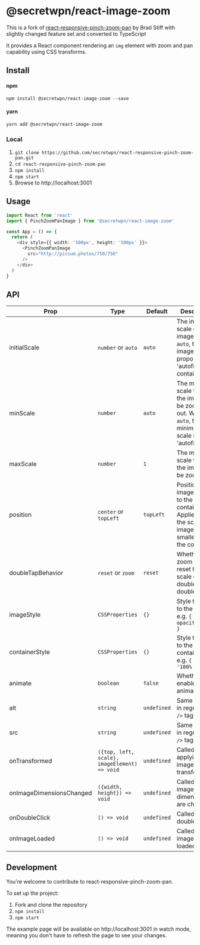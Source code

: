 # @secretwpn/react-image-zoom

This is a fork of [react-responsive-pinch-zoom-pan](https://github.com/bradstiff/react-responsive-pinch-zoom-pan) by Brad Stiff with slightly changed feature set and converted to TypeScript

It provides a React component rendering an `img` element with zoom and pan capability using CSS transforms.

## Install

#### npm
`npm install @secretwpn/react-image-zoom --save`

#### yarn
`yarn add @secretwpn/react-image-zoom`

### Local

1. `git clone https://github.com/secretwpn/react-responsive-pinch-zoom-pan.git`
2. `cd react-responsive-pinch-zoom-pan`
3. `npm install`
4. `npm start`
5. Browse to http://localhost:3001

## Usage

```typescript
import React from 'react'
import { PinchZoomPanImage } from '@secretwpn/react-image-zoom'

const App = () => {
  return (
    <div style={{ width: '500px', height: '500px' }}>
      <PinchZoomPanImage
        src="http://picsum.photos/750/750"
      />
    </div>
  )
}
```

## API

| Prop                     | Type                                         | Default     | Description                                                                                                    |
| ------------------------ | -------------------------------------------- | ----------- | -------------------------------------------------------------------------------------------------------------- |
| initialScale             | `number` or `auto`                           | `auto`      | The initial scale of the image. When `auto`, the image will be proportionally 'autofit' to the container.      |
| minScale                 | `number`                                     | `auto`      | The minimum scale to which the image can be zoomed out. When `auto`, the minimum scale is the 'autofit' scale. |
| maxScale                 | `number`                                     | `1`         | The maximum scale to which the image can be zoomed in.                                                         |
| position                 | `center` or `topLeft`                        | `topLeft`   | Position of the image relative to the container. Applies when the scaled image is smaller than the container.  |
| doubleTapBehavior        | `reset` or `zoom`                            | `reset`     | Whether to zoom in or reset to initial scale on double-click / double-tap.                                     |
| imageStyle               | `CSSProperties`                              | `{}`        | Style to apply to the image, e.g. `{ opacity: 0.5 }`                                                           |
| containerStyle           | `CSSProperties`                              | `{}`        | Style to apply to the image container div, e.g. `{ width: '100% }`                                             |
| animate                  | `boolean`                                    | `false`     | Whether to enable subtle animation                                                                             |
| alt                      | `string`                                     | `undefined` | Same as `alt` in regular `<img />` tag                                                                         |
| src                      | `string`                                     | `undefined` | Same as `src` in regular `<img />` tag                                                                         |
| onTransformed            | `({top, left, scale}, imageElement) => void` | `undefined` | Called after applying image transformation                                                                     |
| onImageDimensionsChanged | `({width, height}) => void`                  | `undefined` | Called when image dimensions are changed                                                                       |
| onDoubleClick            | `() => void`                                 | `undefined` | Called on double click                                                                                         |
| onImageLoaded            | `() => void`                                 | `undefined` | Called when image is loaded                                                                                    |

## Development

You're welcome to contribute to react-responsive-pinch-zoom-pan.

To set up the project:

1.  Fork and clone the repository
2.  `npm install`
3.  `npm start`

The example page will be available on http://localhost:3001 in watch mode, meaning you don't have to refresh the page to see your changes.

